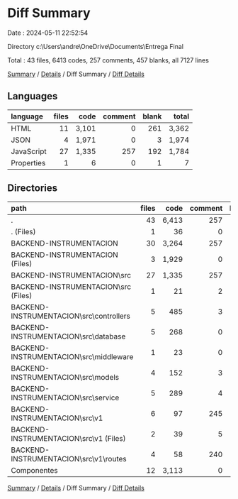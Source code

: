 # Diff Summary

Date : 2024-05-11 22:52:54

Directory c:\\Users\\andre\\OneDrive\\Documents\\Entrega Final

Total : 43 files,  6413 codes, 257 comments, 457 blanks, all 7127 lines

[Summary](results.md) / [Details](details.md) / Diff Summary / [Diff Details](diff-details.md)

## Languages
| language | files | code | comment | blank | total |
| :--- | ---: | ---: | ---: | ---: | ---: |
| HTML | 11 | 3,101 | 0 | 261 | 3,362 |
| JSON | 4 | 1,971 | 0 | 3 | 1,974 |
| JavaScript | 27 | 1,335 | 257 | 192 | 1,784 |
| Properties | 1 | 6 | 0 | 1 | 7 |

## Directories
| path | files | code | comment | blank | total |
| :--- | ---: | ---: | ---: | ---: | ---: |
| . | 43 | 6,413 | 257 | 457 | 7,127 |
| . (Files) | 1 | 36 | 0 | 0 | 36 |
| BACKEND-INSTRUMENTACION | 30 | 3,264 | 257 | 195 | 3,716 |
| BACKEND-INSTRUMENTACION (Files) | 3 | 1,929 | 0 | 3 | 1,932 |
| BACKEND-INSTRUMENTACION\\src | 27 | 1,335 | 257 | 192 | 1,784 |
| BACKEND-INSTRUMENTACION\\src (Files) | 1 | 21 | 2 | 8 | 31 |
| BACKEND-INSTRUMENTACION\\src\\controllers | 5 | 485 | 3 | 42 | 530 |
| BACKEND-INSTRUMENTACION\\src\\database | 5 | 268 | 0 | 32 | 300 |
| BACKEND-INSTRUMENTACION\\src\\middleware | 1 | 23 | 0 | 4 | 27 |
| BACKEND-INSTRUMENTACION\\src\\models | 4 | 152 | 3 | 29 | 184 |
| BACKEND-INSTRUMENTACION\\src\\service | 5 | 289 | 4 | 37 | 330 |
| BACKEND-INSTRUMENTACION\\src\\v1 | 6 | 97 | 245 | 40 | 382 |
| BACKEND-INSTRUMENTACION\\src\\v1 (Files) | 2 | 39 | 5 | 8 | 52 |
| BACKEND-INSTRUMENTACION\\src\\v1\\routes | 4 | 58 | 240 | 32 | 330 |
| Componentes | 12 | 3,113 | 0 | 262 | 3,375 |

[Summary](results.md) / [Details](details.md) / Diff Summary / [Diff Details](diff-details.md)